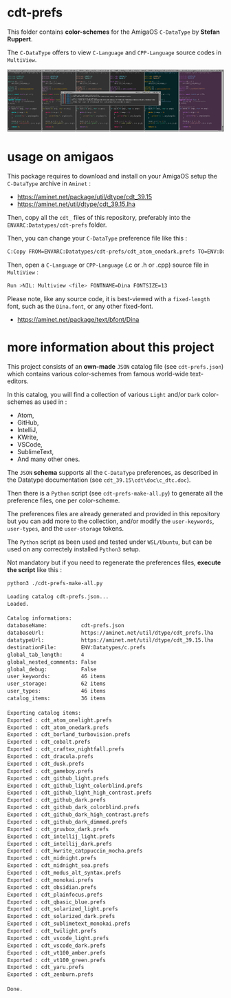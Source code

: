 # cdt-prefs

This folder contains __color-schemes__ for the AmigaOS `C-DataType` by __Stefan Ruppert__.

The `C-DataType` offers to view `C-Language` and `CPP-Language` source codes in `MultiView`.

![Preview](https://github.com/flype44/AmigaOS/blob/main/cdt-prefs/cdt-prefs-2.png?raw=true)


# usage on amigaos

This package requires to download and install on your AmigaOS setup the `C-DataType` archive in `Aminet` :

* https://aminet.net/package/util/dtype/cdt_39.15
* https://aminet.net/util/dtype/cdt_39.15.lha

Then, copy all the `cdt_` files of this repository, preferably into the `ENVARC:Datatypes/cdt-prefs` folder.

Then, you can change your `C-DataType` preference file like this :

```bash
C:Copy FROM=ENVARC:Datatypes/cdt-prefs/cdt_atom_onedark.prefs TO=ENV:Datatypes/c.prefs
```

Then, open a `C-Language` or `CPP-Language` (.c or .h or .cpp) source file in `MultiView` :

```bash
Run >NIL: Multiview <file> FONTNAME=Dina FONTSIZE=13
```

Please note, like any source code, it is best-viewed with a `fixed-length` font, such as the `Dina.font`, or any other fixed-font.

* https://aminet.net/package/text/bfont/Dina


# more information about this project

This project consists of an __own-made__ `JSON` catalog file (see `cdt-prefs.json`) which contains various color-schemes from famous world-wide text-editors.

In this catalog, you will find a collection of various `Light` and/or `Dark` color-schemes as used in :

* Atom, 
* GitHub, 
* IntelliJ, 
* KWrite,
* VSCode, 
* SublimeText,
* And many other ones.

The `JSON` __schema__ supports all the `C-DataType` preferences, as described in the Datatype documentation (see `cdt_39.15\cdt\doc\c_dtc.doc`).

Then there is a `Python` script (see `cdt-prefs-make-all.py`) to generate all the preference files, one per color-scheme.

The preferences files are already generated and provided in this repository but you can add more to the collection, and/or modify the `user-keywords`, `user-types`, and the `user-storage` tokens.

The `Python` script as been used and tested under `WSL/Ubuntu`, but can be used on any correctely installed `Python3` setup.

Not mandatory but if you need to regenerate the preferences files, __execute the script__ like this :

```bash
python3 ./cdt-prefs-make-all.py
```

```bash
Loading catalog cdt-prefs.json...
Loaded.

Catalog informations:
databaseName:           cdt-prefs.json
databaseUrl:            https://aminet.net/util/dtype/cdt_prefs.lha
datatypeUrl:            https://aminet.net/util/dtype/cdt_39.15.lha
destinationFile:        ENV:Datatypes/c.prefs
global_tab_length:      4
global_nested_comments: False
global_debug:           False
user_keywords:          46 items
user_storage:           62 items
user_types:             46 items
catalog_items:          36 items

Exporting catalog items:
Exported : cdt_atom_onelight.prefs
Exported : cdt_atom_onedark.prefs
Exported : cdt_borland_turbovision.prefs
Exported : cdt_cobalt.prefs
Exported : cdt_craftex_nightfall.prefs
Exported : cdt_dracula.prefs
Exported : cdt_dusk.prefs
Exported : cdt_gameboy.prefs
Exported : cdt_github_light.prefs
Exported : cdt_github_light_colorblind.prefs
Exported : cdt_github_light_high_contrast.prefs
Exported : cdt_github_dark.prefs
Exported : cdt_github_dark_colorblind.prefs
Exported : cdt_github_dark_high_contrast.prefs
Exported : cdt_github_dark_dimmed.prefs
Exported : cdt_gruvbox_dark.prefs
Exported : cdt_intellij_light.prefs
Exported : cdt_intellij_dark.prefs
Exported : cdt_kwrite_catppuccin_mocha.prefs
Exported : cdt_midnight.prefs
Exported : cdt_midnight_sea.prefs
Exported : cdt_modus_alt_syntax.prefs
Exported : cdt_monokai.prefs
Exported : cdt_obsidian.prefs
Exported : cdt_plainfocus.prefs
Exported : cdt_qbasic_blue.prefs
Exported : cdt_solarized_light.prefs
Exported : cdt_solarized_dark.prefs
Exported : cdt_sublimetext_monokai.prefs
Exported : cdt_twilight.prefs
Exported : cdt_vscode_light.prefs
Exported : cdt_vscode_dark.prefs
Exported : cdt_vt100_amber.prefs
Exported : cdt_vt100_green.prefs
Exported : cdt_yaru.prefs
Exported : cdt_zenburn.prefs

Done.
```
